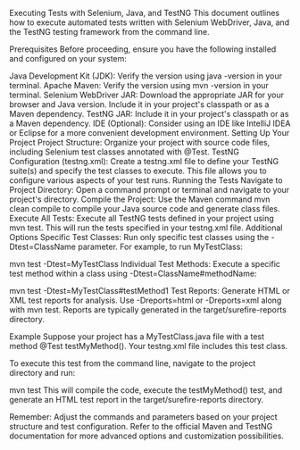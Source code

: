 Executing Tests with Selenium, Java, and TestNG
This document outlines how to execute automated tests written with Selenium WebDriver, Java, and the TestNG testing framework from the command line.

Prerequisites
Before proceeding, ensure you have the following installed and configured on your system:

Java Development Kit (JDK): Verify the version using java -version in your terminal.
Apache Maven: Verify the version using mvn -version in your terminal.
Selenium WebDriver JAR: Download the appropriate JAR for your browser and Java version. Include it in your project's classpath or as a Maven dependency.
TestNG JAR: Include it in your project's classpath or as a Maven dependency.
IDE (Optional): Consider using an IDE like IntelliJ IDEA or Eclipse for a more convenient development environment.
Setting Up Your Project
Project Structure: Organize your project with source code files, including Selenium test classes annotated with @Test.
TestNG Configuration (testng.xml): Create a testng.xml file to define your TestNG suite(s) and specify the test classes to execute. This file allows you to configure various aspects of your test runs.
Running the Tests
Navigate to Project Directory: Open a command prompt or terminal and navigate to your project's directory.
Compile the Project: Use the Maven command mvn clean compile to compile your Java source code and generate class files.
Execute All Tests: Execute all TestNG tests defined in your project using mvn test. This will run the tests specified in your testng.xml file.
Additional Options
Specific Test Classes: Run only specific test classes using the -Dtest=ClassName parameter. For example, to run MyTestClass:

mvn test -Dtest=MyTestClass
Individual Test Methods: Execute a specific test method within a class using -Dtest=ClassName#methodName:

mvn test -Dtest=MyTestClass#testMethod1
Test Reports: Generate HTML or XML test reports for analysis. Use -Dreports=html or -Dreports=xml along with mvn test. Reports are typically generated in the target/surefire-reports directory.

Example
Suppose your project has a MyTestClass.java file with a test method @Test testMyMethod(). Your testng.xml file includes this test class.

To execute this test from the command line, navigate to the project directory and run:

mvn test
This will compile the code, execute the testMyMethod() test, and generate an HTML test report in the target/surefire-reports directory.

Remember: Adjust the commands and parameters based on your project structure and test configuration. Refer to the official Maven and TestNG documentation for more advanced options and customization possibilities.
